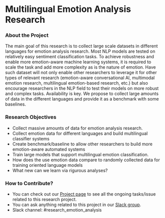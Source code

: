 # Multilingual Emotion Analysis Research

### About the Project
The main goal of this research is to collect large scale datasets in different languages for emotion analysis research. Most NLP models are tested on relatively easy sentiment classification tasks. To achieve robustness and enable more emotion-aware machine learning systems, it is required to scale the task and add more complexity as is the nature of emotion. Have such dataset will not only enable other researchers to leverage it for other types of relevant research (emotion-aware conversational AI, multimodal emotion research, multilingual emotion-based research, etc.) but also encourage researchers in the NLP field to test their models on more robust and complex tasks. Availability is key. We propose to collect large amounts of data in the different languages and provide it as a benchmark with some baselines.

### Research Objectives

- Collect massive amounts of data for emotion analysis research.
- Collect emotion data for different languages and build multilingual classifier systems
- Create benchmark/baseline to allow other researchers to build more emotion-aware automated systems
- Train large models that support multilingual emotion classification. 
- How does the use emotion data compare to randomly collected data for training oriented language models
- What new can we learn via rigurous analyses?

### How to Contribute?
- You can check out our [Project page](https://github.com/orgs/dair-ai/projects/8) to see all the ongoing tasks/issue related to this research project.
- You can ask anything related to this project in our [Slack group](https://join.slack.com/t/dairai/shared_invite/zt-dv2dwzj7-F9HT047jIGkunNKv88lQ~g). 
- Slack channel: #research_emotion_analysis

